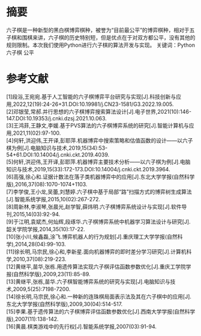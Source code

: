 # 摘要
六子棋是一种新型的黑白棋博弈棋种，被誉为“目前最公平”的博弈棋种，相对于五子棋和围棋来讲，六子棋的历史特别短，但是优点在于对双方都公平，没有其他的规则限制。本次我们使用Python进行六子棋的算法开发与实现。
关键词：Python 六子棋 公平

# 参考文献
[1]段浴,王宛宛.基于人工智能的六子棋博弈平台研究与实现[J].科技创新与应用,2022,12(19):24-26+31.DOI:10.19981/j.CN23-1581/G3.2022.19.005.<br>
[2]邓银莹,常郝.并行思想的六子棋博弈搜索算法设计[J].电子世界,2021(10):146-147.DOI:10.19353/j.cnki.dzsj.2021.10.063.<br>
[3]王鸿菲,王静文,李媛.基于PVS算法的六子棋博弈系统的研究[J].智能计算机与应用,2021,11(02):97-100.<br>
[4]何轩,洪迎伟,王开译,彭耶萍.机器博弈中搜索策略和估值函数的设计——以六子棋为例[J].电脑知识与技术,2019,15(34):53-54+61.DOI:10.14004/j.cnki.ckt.2019.4039.<br>
[5]何轩,洪迎伟,王开译,彭耶萍.机器博弈主要技术分析——以六子棋为例[J].电脑知识与技术,2019,15(33):172-173.DOI:10.14004/j.cnki.ckt.2019.3964.<br>
[6]高强,徐心和.证据计数法在落子类机器博弈中的应用[J].东北大学学报(自然科学版),2016,37(08):1070-1074+1103.<br>
[7]李学俊,王小龙,吴蕾,刘慧婷.六子棋中基于局部“路”扫描方式的博弈树生成算法[J].智能系统学报,2015,10(02):267-272.<br>
[8]周新林,李淑琴,张晨光,赵学智,薛炜明.六子棋博弈系统设计与实现[J].软件导刊,2015,14(03):92-94.<br>
[9]于江明,袁斌杰,何灿辉,段琢华.六子棋博弈系统中机器学习算法设计与研究[J].韶关学院学报,2014,35(10):17-22.<br>
[10]张小川,候鑫磊,涂飞.博弈机器人的行为规划[J].重庆理工大学学报(自然科学),2014,28(04):99-103.<br>
[11]徐长明,马宗民,徐心和,李新星.面向机器博弈的即时差分学习研究[J].计算机科学,2010,37(08):219-223.<br>
[12]黄继平,苗华,张栋.用遗传算法实现六子棋评估函数参数优化[J].重庆工学院学报(自然科学版),2009,23(11):85-89.<br>
[13]黄继平,张栋,苗华.六子棋智能博弈系统的研究与实现[J].电脑知识与技术,2009,5(25):7198-7200.<br>
[14]徐长明,马宗民,徐心和.一种新的连珠棋局面表示法及其在六子棋中的应用[J].东北大学学报(自然科学版),2009,30(04):514-517.<br>
[15]李果.基于遗传算法的六子棋博弈评估函数参数优化[J].西南大学学报(自然科学版),2007(11):138-142.<br>
[16]黄晨.棋类游戏中的先行权[J].智能系统学报,2007(03):91-94.<br>
